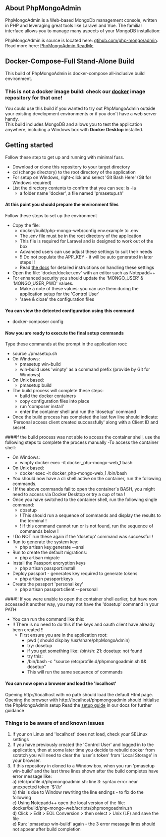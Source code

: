## About PhpMongoAdmin

PhpMongoAdmin is a Web-based MongoDb management console, written in PHP and leveraging great tools like Laravel and Vue.
The familiar interface allows you to manage many aspects of your MongoDB installation:

PhpMongoAdmin is source is located here: [gtihub.com/php-mongo/admin](https://github.com/php-mongo/admin).  
Read more here: [PhpMongoAdmin ReadMe](PHPMONGOADMIN.MD)

## Docker-Compose-Full Stand-Alone Build

This build of PhpMongoAdmin is docker-compose all-inclusive build environment.

### This is not a docker image build: check our [docker](https://github.com/php-mongo/docker) image repository for that one!

You could use this build if you wanted to try out PhpMongoAdmin outside your existing development environments or if you don't have a web server handy.  
This build includes MongoDB and allows you to test the application anywhere, including a Windows box with <b>Docker Desktop</b> installed.

## Getting started

Follow these step to get up and running with minimal fuss.
- Download or clone this repository to your target directory
- cd (change directory) to the root directory of the application
- For setup on Windows, right-click and select 'Git Bash Here' (Git for Windows required)
- List the directory contents to confirm that you can see: ls -la
  - a folder name 'docker', a file named 'pmasetup.sh'

#### At this point you should prepare the environment files

Follow these steps to set up the environment
- Copy the file:
  - docker/build/php-mongo-web/config.env.example to .env
  - The .env file must be in the root directory of the application
  - This file is required for Laravel and is designed to work out of the box
  - Advanced users can use adjust these settings to suit their needs
  - !! Do not populate the APP_KEY - it will be auto generated in later steps !!
  - Read [the docs](https://phpmongoadmin.com/support/documentation) for detailed instructions on handling these settings
- Open the file: 'docker/docker.env' with an editor such as Notepadd++
- For enhanced security you should update the 'MONGO_USER' & 'MONGO_USER_PWD' values.
  - Make a note of these values: you can use them during the application setup for the 'Control User'
  - 'save & close' the configuration files

#### You can view the detected configuration using this command
- docker-composer config

#### Now you are ready to execute the final setup commands

Type these commands at the prompt in the application root:

- source ./pmasetup.sh
- On Windows:
  - pmasetup win-build
  - win-build uses 'winpty' as a command prefix (provide by Git for Windows)
- On Unix based:
  - pmasetup build
- The build process will complete these steps:
  - build the docker containers
  - copy configuration files into place
  - run 'composer install'
  - enter the container shell and run the 'dosetup' command
- Once the build process has completed the last few line should indicate: 'Personal access client created successfully' along with a Client ID and secret.

####If the build process was not able to access the container shell, use the following steps to complete the process manually
-To access the container shell:
  - On Windows:
    - winpty docker exec -it docker_php-mongo-web_1 bash
  - On Unix based:
    - docker exec -it docker_php-mongo-web_1 /bin/bash
  - You should now have a cli shell active on the container, run the following commands.
  - ! If the above commands fail to open the container`s BASH, you might need to access via Docker Desktop or try a cup of tea !
  - Once you have switched to the container shell, run the following single command:
    - dosetup
    - ! This should run a sequence of commands and display the results to the terminal !
    - ! If this command cannot run or is not found, run the sequence of commands below !
  - ! Do NOT run these again if the 'dosetup' command was successful !
  - Run to generate the system key:
    - php artisan key:generate --ansi
  - Run to create the default migrations:
    - php artisan migrate
  - Install the Passport encryption keys
    - php artisan passport:install
  - Deploy passport - generates key required to generate tokens
    - php artisan passport:keys
  - Create the passport 'personal key'
    - php artisan passport:client --personal

####!! If you were unable to open the container shell earlier, but have now accessed it another way, you may not have the 'dosetup' command in your PATH
  - You can run the command like this:
  - !! There is no need to do this if the keys and oauth client have already been created !!
    - First ensure you are in the application root:
      - pwd ( should display /usr/share/phpMongoAdmin)
      - try: dosetup
      - if you get something like: /bin/sh: 21: dosetup: not found
      - try this:
      - /bin/bash -c "source /etc/profile.d/phpmongoadmin.sh && dosetup"
      - This will run the same sequence of commands

#### You can now open a browser and load the 'localhost'

Opening http://localhost with no path should load the default Html page.
Opening the browser with http://localhost/phpmongoadmin should initialise the PhpMongoAdmin setup
Read the [setup guide](https://phpmongoadmin.com/support/documentation/setup) in our docs for further guidance

### Things to be aware of and known issues

1) If your on Linux and 'localhost' does not load, check your SELinux settings
2) If you have previously created the 'Control User' and logged in to the application, then at some later time you decide to rebuild docker from scratch you will need to clear the 'user`s token' from 'Local Storage' in your browser.
3) If this repository in cloned to a Window box, when you run 'pmasetup win-build' and the last three lines shown after the build completes have error message like:  
   a) /etc/profile.d/phpmongoadmin.sh: line 3: syntax error near unexpected token `$'{\r'  
   b) this is due to Window rewriting the line endings - to fix do the following  
   c) Using Notepadd++ open the local version of the file: docker/build/php-mongo-web/scripts/phpmongoadmin.sh  
   d) Click > Edit > EOL Conversion > then select > Unix (LF) and save the file  
   e) Run: 'pmasetup win-build' again - the 3 error message lines should not appear after build completion   
